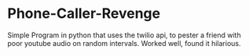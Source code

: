 Phone-Caller-Revenge
====================
Simple Program in python that uses the twilio api, to pester a friend with 
poor youtube audio on random intervals. Worked well, found it hilarious. 
